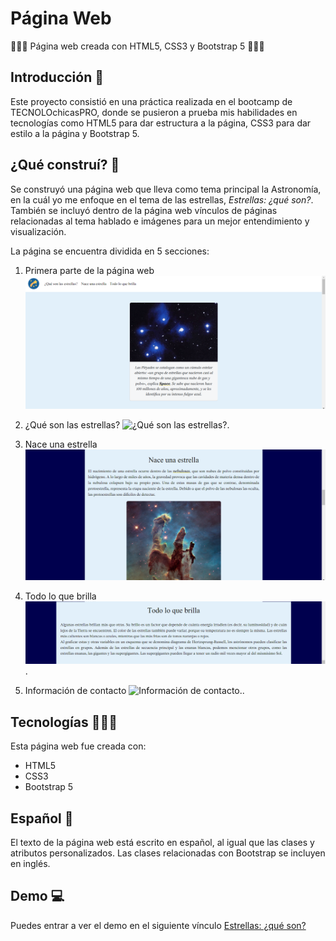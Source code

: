 # Página Web
👩🏽‍💻 Página web creada con HTML5, CSS3 y Bootstrap 5 👩🏽‍💻
## Introducción 📖
Este proyecto consistió en una práctica realizada en el bootcamp de TECNOLOchicasPRO, donde se pusieron a prueba mis habilidades en tecnologías como HTML5 para dar estructura a la página, CSS3 para dar estilo a la página y Bootstrap 5.
## ¿Qué construí? 🧱
Se construyó una página web que lleva como tema principal la Astronomía, en la cuál yo me enfoque en el tema de las estrellas, *Estrellas: ¿qué son?*. También se incluyó dentro de la página web vínculos de páginas relacionadas al tema hablado e imágenes para un mejor entendimiento y visualización. 

La página se encuentra dividida en 5 secciones:

1. Primera parte de la página web
![Primera parte de la página web.](images/Primera-parteweb.png)

2. ¿Qué son las estrellas?
![¿Qué son las estrellas?.](images/Quésonlasestrellas.png)

3. Nace una estrella
![Nace una estrella.](images/Naceunaestrella.png)

4. Todo lo que brilla
![Todo lo que brilla.](images/Todoloquebrilla.png).

5. Información de contacto
![Información de contacto.](images/Informacióndecontacto.png).

## Tecnologías 👩🏽‍💻
Esta página web fue creada con:
+ HTML5
+ CSS3
+ Bootstrap 5

## Español 💬
El texto de la página web está escrito en español, al igual que las clases y atributos personalizados. Las clases relacionadas con Bootstrap se incluyen en inglés.

## Demo 💻
Puedes entrar a ver el demo en el siguiente vínculo [Estrellas: ¿qué son?](https://estrellas-paginaweb.netlify.app/)




